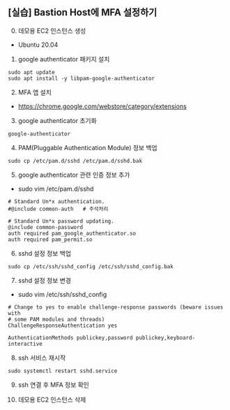 ## [실습] Bastion Host에 MFA 설정하기 

0. 데모용 EC2 인스턴스 생성
 + Ubuntu 20.04 

1. google authenticator 패키지 설치
```
sudo apt update
sudo apt install -y libpam-google-authenticator
```

2. MFA 앱 설치
 + https://chrome.google.com/webstore/category/extensions


3. google authenticator 초기화 
```
google-authenticator
```

4. PAM(Pluggable Authentication Module) 정보 백업
```
sudo cp /etc/pam.d/sshd /etc/pam.d/sshd.bak
```

5. google authenticator 관련 인증 정보 추가
 + sudo vim /etc/pam.d/sshd
```
# Standard Un*x authentication.
#@include common-auth   # 주석처리

# Standard Un*x password updating.
@include common-password
auth required pam_google_authenticator.so 
auth required pam_permit.so
```

6. sshd 설정 정보 백업
```
sudo cp /etc/ssh/sshd_config /etc/ssh/sshd_config.bak
```

7. sshd 설정 정보 변경
 + sudo vim /etc/ssh/sshd_config
```
# Change to yes to enable challenge-response passwords (beware issues with
# some PAM modules and threads)
ChallengeResponseAuthentication yes

AuthenticationMethods publickey,password publickey,keyboard-interactive
```

8. ssh 서비스 재시작
```
sudo systemctl restart sshd.service
```

9. ssh 연결 후 MFA 정보 확인

10. 데모용 EC2 인스턴스 삭제
